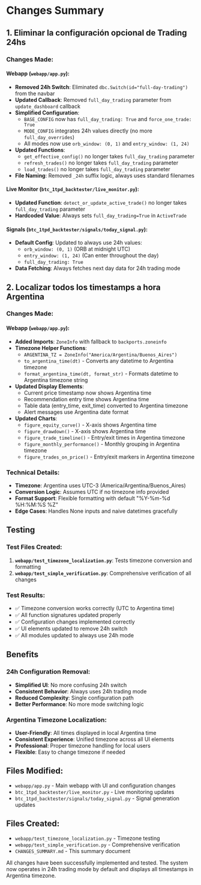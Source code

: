 # Changes Summary

## 1. Eliminar la configuración opcional de Trading 24hs

### Changes Made:

#### Webapp (`webapp/app.py`):
- **Removed 24h Switch**: Eliminated `dbc.Switch(id="full-day-trading")` from the navbar
- **Updated Callback**: Removed `full_day_trading` parameter from `update_dashboard` callback
- **Simplified Configuration**: 
  - `BASE_CONFIG` now has `full_day_trading: True` and `force_one_trade: True`
  - `MODE_CONFIG` integrates 24h values directly (no more `full_day_overrides`)
  - All modes now use `orb_window: (0, 1)` and `entry_window: (1, 24)`
- **Updated Functions**:
  - `get_effective_config()` no longer takes `full_day_trading` parameter
  - `refresh_trades()` no longer takes `full_day_trading` parameter
  - `load_trades()` no longer takes `full_day_trading` parameter
- **File Naming**: Removed `_24h` suffix logic, always uses standard filenames

#### Live Monitor (`btc_1tpd_backtester/live_monitor.py`):
- **Updated Function**: `detect_or_update_active_trade()` no longer takes `full_day_trading` parameter
- **Hardcoded Value**: Always sets `full_day_trading=True` in `ActiveTrade`

#### Signals (`btc_1tpd_backtester/signals/today_signal.py`):
- **Default Config**: Updated to always use 24h values:
  - `orb_window: (0, 1)` (ORB at midnight UTC)
  - `entry_window: (1, 24)` (Can enter throughout the day)
  - `full_day_trading: True`
- **Data Fetching**: Always fetches next day data for 24h trading mode

## 2. Localizar todos los timestamps a hora Argentina

### Changes Made:

#### Webapp (`webapp/app.py`):
- **Added Imports**: `ZoneInfo` with fallback to `backports.zoneinfo`
- **Timezone Helper Functions**:
  - `ARGENTINA_TZ = ZoneInfo("America/Argentina/Buenos_Aires")`
  - `to_argentina_time(dt)` - Converts any datetime to Argentina timezone
  - `format_argentina_time(dt, format_str)` - Formats datetime to Argentina timezone string
- **Updated Display Elements**:
  - Current price timestamp now shows Argentina time
  - Recommendation entry time shows Argentina time
  - Table data (entry_time, exit_time) converted to Argentina timezone
  - Alert messages use Argentina date format
- **Updated Charts**:
  - `figure_equity_curve()` - X-axis shows Argentina time
  - `figure_drawdown()` - X-axis shows Argentina time
  - `figure_trade_timeline()` - Entry/exit times in Argentina timezone
  - `figure_monthly_performance()` - Monthly grouping in Argentina timezone
  - `figure_trades_on_price()` - Entry/exit markers in Argentina timezone

### Technical Details:
- **Timezone**: Argentina uses UTC-3 (America/Argentina/Buenos_Aires)
- **Conversion Logic**: Assumes UTC if no timezone info provided
- **Format Support**: Flexible formatting with default "%Y-%m-%d %H:%M:%S %Z"
- **Edge Cases**: Handles None inputs and naive datetimes gracefully

## Testing

### Test Files Created:
1. **`webapp/test_timezone_localization.py`**: Tests timezone conversion and formatting
2. **`webapp/test_simple_verification.py`**: Comprehensive verification of all changes

### Test Results:
- ✅ Timezone conversion works correctly (UTC to Argentina time)
- ✅ All function signatures updated properly
- ✅ Configuration changes implemented correctly
- ✅ UI elements updated to remove 24h switch
- ✅ All modules updated to always use 24h mode

## Benefits

### 24h Configuration Removal:
- **Simplified UI**: No more confusing 24h switch
- **Consistent Behavior**: Always uses 24h trading mode
- **Reduced Complexity**: Single configuration path
- **Better Performance**: No more mode switching logic

### Argentina Timezone Localization:
- **User-Friendly**: All times displayed in local Argentina time
- **Consistent Experience**: Unified timezone across all UI elements
- **Professional**: Proper timezone handling for local users
- **Flexible**: Easy to change timezone if needed

## Files Modified:
- `webapp/app.py` - Main webapp with UI and configuration changes
- `btc_1tpd_backtester/live_monitor.py` - Live monitoring updates
- `btc_1tpd_backtester/signals/today_signal.py` - Signal generation updates

## Files Created:
- `webapp/test_timezone_localization.py` - Timezone testing
- `webapp/test_simple_verification.py` - Comprehensive verification
- `CHANGES_SUMMARY.md` - This summary document

All changes have been successfully implemented and tested. The system now operates in 24h trading mode by default and displays all timestamps in Argentina timezone.
